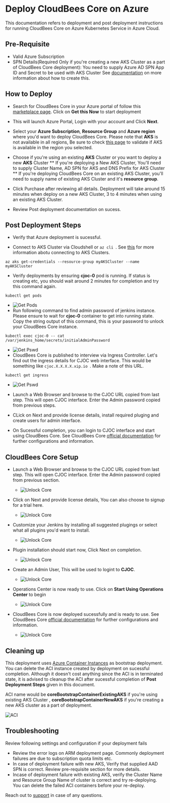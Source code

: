 # Deploy CloudBees Core on Azure
This documentation refers to deployment and post deployment instructions for running CloudBees Core on Azure Kubernetes Service in Azure Cloud. 

## Pre-Requisite
* Valid Azure Subscription
* SPN Details(Required Only if you're creating a new AKS Cluster as a part of CloudBees Core deployment): You need to supply Azure AD SPN App ID and Secret to be used with AKS Cluster See [documentation](https://docs.microsoft.com/en-us/azure/container-service/kubernetes/container-service-kubernetes-service-principal) on more information about how to create this. 

 
 
 ## How to Deploy

* Search for CloudBees Core in your Azure portal of follow this [marketplace page](https://azuremarketplace.microsoft.com/en-us/marketplace/apps/cloudbees.cloudbees-core-preview?tab=Overview). Click on **Get this Now** to start deployment

* This will launch Azure Portal, Login with your account and Click **Next**. 

* Select your **Azure Subscription**,  **Resource Group** and **Azure region** where you'd want to deploy CloudBees Core. Please note that **AKS** is not available in all regions, Be sure to check [this page](https://azure.microsoft.com/en-us/global-infrastructure/services/?products=kubernetes-service&regions=all) to validate if AKS is available in the region you selected.

* Choose if you're using an existing **AKS** Cluster or you want to deploy a new **AKS** Cluster
  ** If you're deploying a New AKS Cluster, You'll need to supply Cluster Name, AD SPN for AKS and DNS Prefix for AKS Cluster
  ** If you're deploying CloudBees Core on an existing AKS Cluster, you'll need to supply name of existing AKS Cluster and it's **resource group**.
  
* Click Purchase after reviewing all details. Deployment will take around 15 minutes when deploy on a new AKS Cluster, 3 to 4 minutes when using an existing AKS Cluster.

* Review Post deployment documentation on sucess. 



## Post Deployment Steps

* Verify that Azure deployment is sucessful. 

* Connect to AKS Cluster via Cloudshell or  ```az cli ```. See [this](https://docs.microsoft.com/en-us/azure/aks/kubernetes-walkthrough#connect-to-the-cluster) for more information abotu connecting to AKS Clusters. 
 ```
az aks get-credentials --resource-group myAKSCluster --name myAKSCluster
 ```

* Verify deployments by ensuring **cjoc-0** pod is running. If status is creating etc, you should wait around 2 minutes for completion and try this command again. 
 ```
kubectl get pods
 ```
 *   ![Get Pods](images/get-pods.PNG)
* Run following command to find admin password of jenkins instance. Please ensure to wait for **cjoc-0** container to get into running state. Copy the string output of this command, this is your password to unlock your CloudBees Core instance. 
 ```
kubectl exec cjoc-0 -- cat /var/jenkins_home/secrets/initialAdminPassword
 ```
  *   ![Get Pswd](images/initialadminpassword.PNG)
* CloudBees Core is published to interview via Ingress Controller. Let's find out the ingress details for CJOC web interface. This would be something like  ```cjoc.X.X.X.X.xip.io ```. Make a note of this URL. 

 ```
 kubectl get ingress
 ```
   *   ![Get Pswd](images/get-ingress.PNG)
* Launch a Web Browser and browse to the CJOC URL copied from last step. This will open CJOC interface. Enter the Admin password copied from previous steps.

* CLick on Next and provide license details,  install required pluging and create users for admin interface. 

* On Sucessful completion, you can login to CJOC interface and start using CloudBees Core.  See CloudBees Core [official documentation](https://go.cloudbees.com/docs/cloudbees-core/cloud-intro/) for further configurations and information.


## CloudBees Core Setup

* Launch a Web Browser and browse to the CJOC URL copied from last step. This will open CJOC interface. Enter the Admin password copied from previous section.
  *   ![Unlock Core](images/unlock-jenkins.PNG)

* Click on Next and provide license details, You can also choose to signup for a trial here. 

  *   ![Unlock Core](images/license.PNG)
  
* Customize your Jenkins by installing all suggested plugings or select what all plugins you'd want to install. 

  *   ![Unlock Core](images/plugins.PNG)

* Plugin installation should start now, Click Next on completion. 

  *   ![Unlock Core](images/installingplugins.PNG)
  
* Create an Admin User, This will be used to logint to **CJOC**.
  *   ![Unlock Core](images/createadminuser.PNG)
  
* Operations Center is now ready to use. Click on **Start Using Operations Center** to begin
  *   ![Unlock Core](images/opscenterready.PNG)
  
* CloudBees Core is now deployed sucessfully and is ready to use. See CloudBees Core [official documentation](https://go.cloudbees.com/docs/cloudbees-core/cloud-intro/) for further configurations and information.
  *   ![Unlock Core](images/opscenterloggedin.PNG)


## Cleaning up 
This deployment uses [Azure Container Instances](https://azure.microsoft.com/en-us/pricing/details/container-instances/) as bootstrap deployment. You can delete the ACI instance created by deployment on sucessful completion. Although it doesn't cost anything since the ACI is in terminated state, it is advised to cleanup the ACI after sucessful completion of **Post Deployment Steps** given in this document.

ACI name would be **coreBootstrapContainerExistingAKS** if you're using existing AKS Cluster , **coreBootstrapContainerNewAKS** if you're creating a new AKS cluster as a part of deployment.


![ACI](images/ACI.PNG)

## Troubleshooting
Review following settings and configuration if your  deployment fails

* Review the error logs on ARM deployment page. Commonly deployment failures are due to subscription quota limits etc.
* In case of deployment failure with new AKS, Verify that supplied AAD SPN is correct. Review pre-requisite section for more details.
* Incase of deployment failure with existing AKS, verify the Cluster Name and Resource Group Name of cluster is correct and try re-deploying. You can delete the failed ACI containers before your re-deploy. 

Reach out to [support](mailto:support@spektrasystems.com) in case of any questions. 
